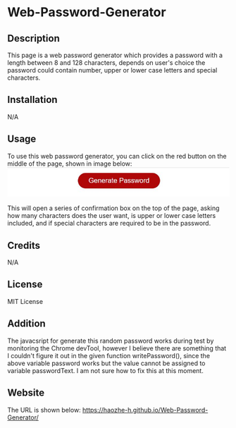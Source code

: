 # Web-Password-Generator

## Description

This page is a web password generator which provides a password with a length between 8 and 128 characters, depends on user's choice the password could contain number, upper or lower case letters and special characters.

## Installation

N/A

## Usage

To use this web password generator, you can click on the red button on the middle of the page, shown in image below:
![generate button](assets/images/generate.JPG)

This will open a series of confirmation box on the top of the page, asking how many characters does the user want, is upper or lower case letters included, and if special characters are required to be in the password.

## Credits

N/A

## License

MIT License

## Addition

The javacsript for generate this random password works during test by monitoring the Chrome devTool, however I believe there are something that I couldn't figure it out in the given function writePassword(), since the above variable password works but the value cannot be assigned to variable passwordText. I am not sure how to fix this at this moment.

## Website
The URL is shown below:
https://haozhe-h.github.io/Web-Password-Generator/
